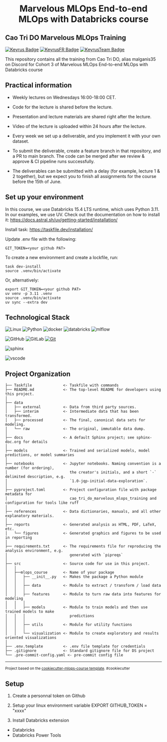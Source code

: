 <h1 align="center">
Marvelous MLOps End-to-end MLOps with Databricks course

## Cao Tri DO Marvelous MLOps Training

[![Keyrus Badge](https://img.shields.io/badge/COMPANY-KEYRUS-003189?style=for-the-badge&logo=Keyrus&logoColor=00A3E0)](https://www.keyrus.com)
[![KeyrusFR Badge](https://img.shields.io/badge/COUNTRY-FR-28C6FF?style=for-the-badge&logo=Keyrus&logoColor=00A3E0)](https://www.keyrus.com)
[![KeyrusTeam Badge](https://img.shields.io/badge/TEAM-DATA--SCIENCE-FF9810?style=for-the-badge&logo=Keyrus&logoColor=00A3E0)](https://www.keyrus.com)

This repository contains all the training from Cao Tri DO, alias malganis35 on Discord for Cohort 3 of Marvelous MLOps End-to-end MLOps with Databricks course

## Practical information
- Weekly lectures on Wednesdays 16:00-18:00 CET.
- Code for the lecture is shared before the lecture.
- Presentation and lecture materials are shared right after the lecture.
- Video of the lecture is uploaded within 24 hours after the lecture.

- Every week we set up a deliverable, and you implement it with your own dataset.
- To submit the deliverable, create a feature branch in that repository, and a PR to main branch. The code can be merged after we review & approve & CI pipeline runs successfully.
- The deliverables can be submitted with a delay (for example, lecture 1 & 2 together), but we expect you to finish all assignments for the course before the 15th of June.


## Set up your environment
In this course, we use Databricks 15.4 LTS runtime, which uses Python 3.11.
In our examples, we use UV. Check out the documentation on how to install it: https://docs.astral.sh/uv/getting-started/installation/

Install task: https://taskfile.dev/installation/

Update .env file with the following:
```
GIT_TOKEN=<your github PAT>
```

To create a new environment and create a lockfile, run:
```
task dev-install
source .venv/bin/activate
```

Or, alternatively:
```
export GIT_TOKEN=<your github PAT>
uv venv -p 3.11 .venv
source .venv/bin/activate
uv sync --extra dev
```

## Technological Stack

![Linux](https://img.shields.io/badge/Linux-FCC624?style=for-the-badge&logo=linux&logoColor=black)
![Python](https://img.shields.io/badge/python-3670A0?style=for-the-badge&logo=python&logoColor=ffdd54)
![docker](https://img.shields.io/badge/docker-257bd6?style=for-the-badge&logo=docker&logoColor=white)
![databricks](https://img.shields.io/badge/databricks-%23f4cccc.svg?style=for-the-badge&logo=databricks&logoColor=red)
![mlflow](https://img.shields.io/badge/mlflow-%23d9ead3.svg?style=for-the-badge&logo=numpy&logoColor=blue)

![GitHub](https://img.shields.io/badge/github-%23121011.svg?style=for-the-badge&logo=github&logoColor=white)
![GitLab](https://img.shields.io/badge/gitlab-%23181717.svg?style=for-the-badge&logo=gitlab&logoColor=white)
[![Git](https://img.shields.io/badge/Git-F05032?logo=git&logoColor=fff)](#)

![sphinx](https://img.shields.io/badge/Sphinx-F7C942?style=flat&logo=sphinx&logoColor=white)

![vscode](https://img.shields.io/badge/vscode-%23cfe2f3.svg?style=for-the-badge&logo=visualstudiocode&logoColor=007ACC)

## Project Organization

    ├── Taskfile              <- Taskfile with commands
    ├── README.md             <- The top-level README for developers using this project.
    │
    ├── data
    │   ├── external          <- Data from third party sources.
    │   ├── interim           <- Intermediate data that has been transformed.
    │   ├── processed         <- The final, canonical data sets for modeling.
    │   └── raw               <- The original, immutable data dump.
    │
    ├── docs                  <- A default Sphinx project; see sphinx-doc.org for details
    │
    ├── models                <- Trained and serialized models, model predictions, or model summaries
    │
    ├── notebooks             <- Jupyter notebooks. Naming convention is a number (for ordering),
    │                            the creator's initials, and a short `-` delimited description, e.g.
    │                            `1.0-jqp-initial-data-exploration`.
    │
    ├── pyproject.toml        <- Project configuration file with package metadata for
    │                            cao_tri_do_marvelous_mlops_training and configuration for tools like ruff
    │
    ├── references            <- Data dictionaries, manuals, and all other explanatory materials.
    │
    ├── reports               <- Generated analysis as HTML, PDF, LaTeX, etc.
    │   └── figures           <- Generated graphics and figures to be used in reporting
    │
    ├── requirements.txt      <- The requirements file for reproducing the analysis environment, e.g.
    │                            generated with `pipreqs`
    │
    ├── src                   <- Source code for use in this project.
    │   │
    │   ├──mlops_course       <- Name of your package
    │   │   ├── __init__.py   <- Makes the package a Python module
    │   │   │
    │   │   ├── data          <- Module to extract / transform / load data
    │   │   │
    │   │   ├── features      <- Module to turn raw data into features for modeling
    │   │   │
    │   │   ├── models        <- Module to train models and then use trained models to make
    │   │   │                    predictions
    │   │   │
    │   │   ├── utils         <- Module for utility functions
    │   │   │
    │   │   └── visualization <- Module to create exploratory and results oriented visualizations
    │
    ├── .env.template         <- .env file template for credentials
    ├── .gitignore            <- Standard gitignore file for DS project
    └── .pre-commit-config.yaml <- pre-commit config file

--------

<p><small>Project based on the <a target="_blank" href="https://github.com/end-to-end-mlops-databricks-3/cookiecutter-mlops-course">cookiecutter-mlops-course template</a>. #cookiecutter</small></p>

## Setup

1. Create a personnal token on Github

2. Setup your linux environment variable
EXPORT GITHUB_TOKEN = "xxxx"

3. Install Databricks extension

- Databricks
- Databricks Power Tools
